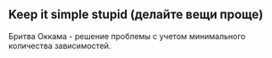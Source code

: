 ## Keep it simple stupid (делайте вещи проще)

Бритва Оккама - решение проблемы с учетом минимального количества зависимостей.